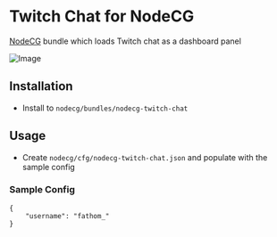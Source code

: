 # Twitch Chat for NodeCG

[NodeCG](http://nodecg.com/) bundle which loads Twitch chat as a dashboard panel

![Image](preview.png)

## Installation

- Install to `nodecg/bundles/nodecg-twitch-chat`

## Usage

- Create `nodecg/cfg/nodecg-twitch-chat.json` and populate with the sample config

### Sample Config

```
{
    "username": "fathom_"
}
```
